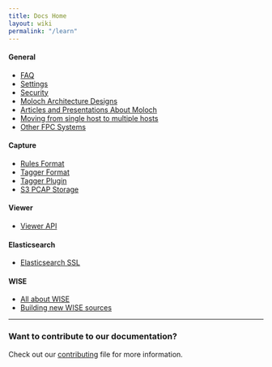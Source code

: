 ```yaml
---
title: Docs Home
layout: wiki
permalink: "/learn"
---
```


<div class="full-height-and-width-container with-footer p-3" markdown="1">

#### General

- [FAQ](faq)
- [Settings](settings)
- [Security](security)
- [Moloch Architecture Designs](architecture)
- [Articles and Presentations About Moloch](articles)
- [Moving from single host to multiple hosts](multihost)
- [Other FPC Systems](otherfpc)

#### Capture
- [Rules Format](rulesformat)
- [Tagger Format](taggerformat)
- [Tagger Plugin](tagger)
- [S3 PCAP Storage](s3)

#### Viewer
- [Viewer API](api)

#### Elasticsearch
- [Elasticsearch SSL](esssl)

#### WISE
- [All about WISE](wise)
- [Building new WISE sources](wisesources)

---

### Want to contribute to our documentation?

Check out our [contributing](https://github.com/aol/molochweb/blob/master/CONTRIBUTING.md) file for more information.

</div>
